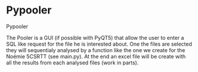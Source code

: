# Pypooler
Pypooler

The Pooler is a GUI (if possible with PyQT5) that allow the user to enter a SQL like request for the file he is interested about. One the files are selected they will sequentialy analysed by a function like the one we create for the Noémie 5CSRTT (see main.py). At the end an excel file will be create with all the results from each analysed files (work in parts). 
